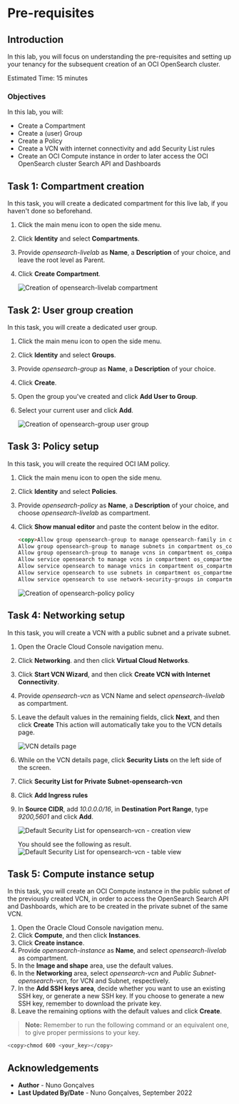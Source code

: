 # Pre-requisites

## Introduction

In this lab, you will focus on understanding the pre-requisites and setting up your tenancy for the subsequent creation of an OCI OpenSearch cluster.

Estimated Time: 15 minutes

### Objectives

In this lab, you will:
- Create a Compartment
- Create a (user) Group
- Create a Policy
- Create a VCN with internet connectivity and add Security List rules
- Create an OCI Compute instance in order to later access the OCI OpenSearch cluster Search API and Dashboards

## Task 1: Compartment creation

In this task, you will create a dedicated compartment for this live lab, if you haven't done so beforehand.

1. Click the main menu icon to open the side menu.
2. Click **Identity** and select **Compartments**.
3. Provide *opensearch-livelab* as **Name**, a **Description** of your choice, and leave the root level as Parent.
4. Click **Create Compartment**.

   ![Creation of opensearch-livelab compartment](../images/image20.png)

## Task 2: User group creation

In this task, you will create a dedicated user group.

1. Click the main menu icon to open the side menu.
2. Click **Identity** and select **Groups**.
3. Provide *opensearch-group* as **Name**, a **Description** of your choice.
4. Click **Create**.
5. Open the group you've created and click **Add User to Group**.
6. Select your current user and click **Add**.

   ![Creation of opensearch-group user group](../images/image21.png)

## Task 3: Policy setup

In this task, you will create the required OCI IAM policy.

1. Click the main menu icon to open the side menu.
2. Click **Identity** and select **Policies**.
3. Provide *opensearch-policy* as **Name**, a **Description** of your choice, and choose *opensearch-livelab* as compartment.
4. Click **Show manual editor** and paste the content below in the editor.

   ```html
   <copy>Allow group opensearch-group to manage opensearch-family in compartment os_compartment
   Allow group opensearch-group to manage subnets in compartment os_compartment
   Allow group opensearch-group to manage vcns in compartment os_compartment
   Allow service opensearch to manage vcns in compartment os_compartment
   Allow service opensearch to manage vnics in compartment os_compartment
   Allow service opensearch to use subnets in compartment os_compartment
   Allow service opensearch to use network-security-groups in compartment os_compartment</copy>
   ```

   ![Creation of opensearch-policy policy](../images/image22.png)

## Task 4: Networking setup

In this task, you will create a VCN with a public subnet and a private subnet.

1. Open the Oracle Cloud Console navigation menu.
2. Click **Networking**. and then click **Virtual Cloud Networks**.
3. Click **Start VCN Wizard**, and then click **Create VCN with Internet Connectivity**.  
4. Provide *opensearch-vcn* as VCN Name and select *opensearch-livelab* as compartment.
5. Leave the default values in the remaining fields, click **Next**, and then click **Create** 
This action will automatically take you to the VCN details page.

   ![VCN details page](../images/image23.png)

6. While on the VCN details page, click **Security Lists** on the left side of the screen.
7. Click **Security List for Private Subnet-opensearch-vcn**
8. Click **Add Ingress rules**
9. In **Source CIDR**, add *10.0.0.0/16*, in **Destination Port Range**, type *9200,5601* and click **Add**.

   ![Default Security List for opensearch-vcn - creation view](../images/image5.png)

   You should see the following as result.
   ![Default Security List for opensearch-vcn - table view](../images/image0.png)

## Task 5: Compute instance setup

In this task, you will create an OCI Compute instance in the public subnet of the previously created VCN, in order to access the OpenSearch Search API and Dashboards, which are to be created in the private subnet of the same VCN.

1. Open the Oracle Cloud Console navigation menu.
2. Click **Compute**, and then click **Instances**.
3. Click **Create instance**.
4. Provide *opensearch-instance* as **Name**, and select *opensearch-livelab* as compartment.
5. In the **Image and shape** area, use the default values.
6. In the **Networking** area, select *opensearch-vcn* and *Public Subnet-opensearch-vcn*, for VCN and Subnet, respectively.
7. In the **Add SSH keys area**, decide whether you want to use an existing SSH key, or generate a new SSH key. If you choose to generate a new SSH key, remember to download the private key. 
8. Leave the remaining options with the default values and click **Create**.

> **Note:** Remember to run the following command or an equivalent one, to give proper permissions to your key.
```bash
<copy>chmod 600 <your_key></copy>
```

## Acknowledgements

* **Author** - Nuno Gonçalves
* **Last Updated By/Date** - Nuno Gonçalves, September 2022

